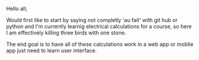 Hello all; 

Would first like to start by saying not completly 'au fait' with git hub or python and I'm currently learnig electrical calculations for a course, 
so here I am effectively killing three birds with one stone.

The end goal is to have all of these calculations work in a web app or moblie app just need to learn user interface. 
